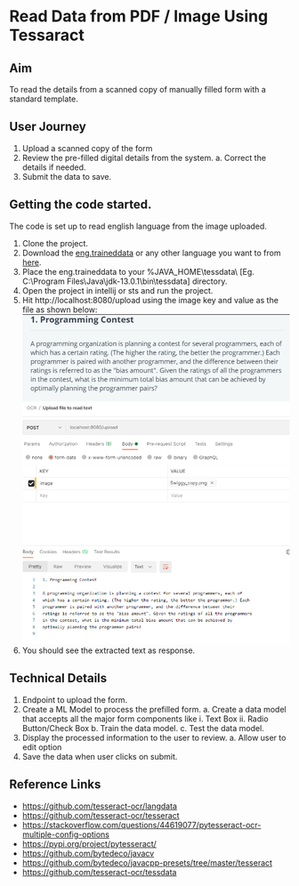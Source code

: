 # Read Data from PDF / Image Using Tessaract

## Aim

To read the details from a scanned copy of manually filled form with a standard template.

## User Journey

1. Upload a scanned copy of the form
2. Review the pre-filled digital details from the system.
    a. Correct the details if needed.
3. Submit the data to save.

## Getting the code started.

The code is set up to read english language from the image uploaded. 

1. Clone the project.
2. Download the [eng.traineddata](https://github.com/tesseract-ocr/tessdata/blob/main/eng.traineddata) or any other language you want to from [here](https://github.com/tesseract-ocr/tessdata).
3. Place the eng.traineddata to your %JAVA_HOME\tessdata\ [Eg. C:\Program Files\Java\jdk-13.0.1\bin\tessdata] directory.
4. Open the project in intellij or sts and run the project.
5. Hit http://localhost:8080/upload using the image key and value as the file as shown below:
![request_image.png](request_image.png)
![sample_post_man_request.png](sample_post_man_request.png)
6. You should see the extracted text as response.

## Technical Details

1. Endpoint to upload the form.
2. Create a ML Model to process the prefilled form.
    a. Create a data model that accepts all the major form components like
        i. Text Box
        ii. Radio Button/Check Box
    b. Train the data model.
    c. Test the data model.
3. Display the processed information to the user to review.
    a. Allow user to edit option
4. Save the data when user clicks on submit.

## Reference Links

* https://github.com/tesseract-ocr/langdata
* https://github.com/tesseract-ocr/tesseract
* https://stackoverflow.com/questions/44619077/pytesseract-ocr-multiple-config-options
* https://pypi.org/project/pytesseract/
* https://github.com/bytedeco/javacv
* https://github.com/bytedeco/javacpp-presets/tree/master/tesseract
* https://github.com/tesseract-ocr/tessdata
